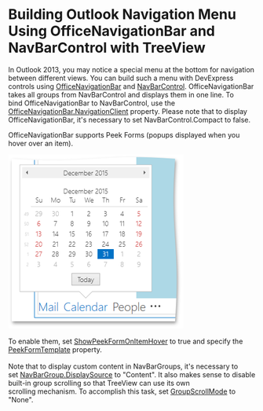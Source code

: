 # Building Outlook Navigation Menu Using OfficeNavigationBar and NavBarControl with TreeView


<p>In Outlook 2013, you may notice a special menu at the bottom for navigation between different views. You can build such a menu with DevExpress controls using <a href="https://documentation.devexpress.com/#WPF/clsDevExpressXpfNavigationOfficeNavigationBartopic">OfficeNavigationBar</a> and <a href="https://documentation.devexpress.com/#WPF/clsDevExpressXpfNavBarNavBarControltopic">NavBarControl</a>. OfficeNavigationBar takes all groups from NavBarControl and displays them in one line. To bind OfficeNavigationBar to NavBarControl, use the <a href="https://documentation.devexpress.com/#WPF/DevExpressXpfNavigationOfficeNavigationBar_NavigationClienttopic">OfficeNavigationBar.NavigationClient</a> property. Please note that to display OfficeNavigationBar, it's necessary to set NavBarControl.Compact to false.</p>
<p>OfficeNavigationBar supports Peek Forms (popups displayed when you hover over an item). </p>
<img src="https://raw.githubusercontent.com/DevExpress-Examples/building-outlook-navigation-menu-using-officenavigationbar-and-navbarcontrol-with-treeview-t329868/15.1.4+/media/72ee6761-afad-11e5-80bf-00155d62480c.png"><br>
<p>To enable them, set <a href="https://documentation.devexpress.com/#WPF/DevExpressXpfNavigationOfficeNavigationBar_ShowPeekFormOnItemHovertopic">ShowPeekFormOnItemHover</a> to true and specify the <a href="https://documentation.devexpress.com/#WPF/DevExpressXpfNavBarNavBarGroup_PeekFormTemplatetopic">PeekFormTemplate</a> property.<br><br>Note that to display custom content in NavBarGroups, it's necessary to set <a href="https://documentation.devexpress.com/#WPF/DevExpressXpfNavBarNavBarGroup_DisplaySourcetopic">NavBarGroup.DisplaySource</a> to "Content". It also makes sense to disable built-in group scrolling so that TreeView can use its own scrolling mechanism. To accomplish this task, set <a href="https://documentation.devexpress.com/#WPF/DevExpressXpfNavBarNavBarGroup_GroupScrollModetopic">GroupScrollMode</a> to "None".</p>

<br/>


